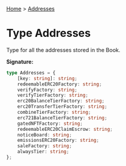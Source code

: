 [Home](../index.md) &gt; [Addresses](./addresses.md)

# Type Addresses

Type for all the addresses stored in the Book.

<b>Signature:</b>

```typescript
type Addresses = {
    [key: string]: string;
    redeemableERC20Factory: string;
    verifyFactory: string;
    verifyTierFactory: string;
    erc20BalanceTierFactory: string;
    erc20TransferTierFactory: string;
    combineTierFactory: string;
    erc721BalanceTierFactory: string;
    gatedNFTFactory: string;
    redeemableERC20ClaimEscrow: string;
    noticeBoard: string;
    emissionsERC20Factory: string;
    saleFactory: string;
    alwaysTier: string;
};
```
